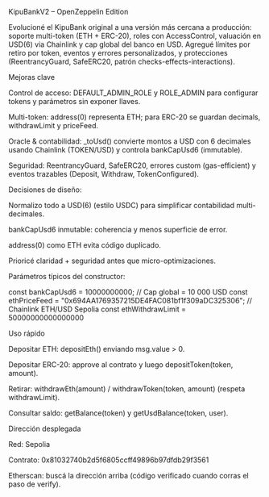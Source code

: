 KipuBankV2 – OpenZeppelin Edition

Evolucioné el KipuBank original a una versión más cercana a producción: soporte multi-token (ETH + ERC-20), roles con AccessControl, valuación en USD(6) via Chainlink y cap global del banco en USD. Agregué límites por retiro por token, eventos y errores personalizados, y protecciones (ReentrancyGuard, SafeERC20, patrón checks-effects-interactions).

Mejoras clave

Control de acceso: DEFAULT_ADMIN_ROLE y ROLE_ADMIN para configurar tokens y parámetros sin exponer llaves.

Multi-token: address(0) representa ETH; para ERC-20 se guardan decimals, withdrawLimit y priceFeed.

Oracle & contabilidad: _toUsd() convierte montos a USD con 6 decimales usando Chainlink (TOKEN/USD) y controla bankCapUsd6 (immutable).

Seguridad: ReentrancyGuard, SafeERC20, errores custom (gas-efficient) y eventos trazables (Deposit, Withdraw, TokenConfigured).

Decisiones de diseño:

Normalizo todo a USD(6) (estilo USDC) para simplificar contabilidad multi-decimales.

bankCapUsd6 inmutable: coherencia y menos superficie de error.

address(0) como ETH evita código duplicado.

Prioricé claridad + seguridad antes que micro-optimizaciones.


Parámetros típicos del constructor:

const bankCapUsd6 = 10000000000; // Cap global = 10 000 USD
const ethPriceFeed = "0x694AA1769357215DE4FAC081bf1f309aDC325306"; // Chainlink ETH/USD Sepolia
const ethWithdrawLimit = 50000000000000000


Uso rápido

Depositar ETH: depositEth() enviando msg.value > 0.

Depositar ERC-20: approve al contrato y luego depositToken(token, amount).

Retirar: withdrawEth(amount) / withdrawToken(token, amount) (respeta withdrawLimit).

Consultar saldo: getBalance(token) y getUsdBalance(token, user).

Dirección desplegada

Red: Sepolia

Contrato: 0x81032740b2d5f6805ccff49896b97dfdb29f3561

Etherscan: buscá la dirección arriba (código verificado cuando corras el paso de verify).
